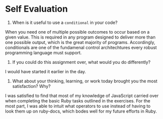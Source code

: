 # Self Evaluation

1. When is it useful to use a `conditional` in your code?

When you need one of multiple possible outcomes to occur based on a given value. This is required in any program
designed to deliver more than one possible output, which is the great majority of programs. Accordingly, conditionals
are one of the fundamenal control architechtures every robust programming language must support.

1. If you could do this assignment over, what would you do differently?

I would have started it earlier in the day.

1. What about your thinking, learning, or work today brought you the most satisfaction? Why?

I was satisfied to find that most of my knowledge of JavaScript carried over when completing the basic Ruby
tasks outlined in the exercises. For the most part, I was able to intuit what operators to use instead of 
having to look them up on ruby-docs, which bodes well for my future efforts in Ruby.